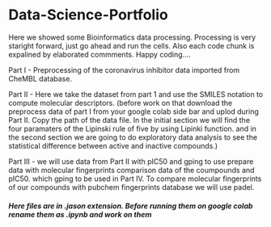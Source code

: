 # Data-Science-Portfolio
Here we showed some Bioinformatics data processing. Processing is very staright forward, 
just go ahead and run the cells. Also each code chunk is expalined by elaborated commments. Happy coding....


Part I - Preprocessing of the coronavirus inhibitor data imported from  CheMBL database.

Part II - Here we take the dataset from part 1 and use the SMILES notation to compute molecular descriptors. (before work on that download the preprocess data of part I from your google colab side bar and uplod during Part II. Copy the path of the data file. In the initial section we will find the four paramaters of the Lipinski rule of five by using Lipinki function. and in the second section we are going to do exploratory data analysis to see the statistical difference between active and inactive compounds.)


Part III - we will use data from Part II with pIC50 and gping to use prepare data with molecular fingerprints comparison data of the coumpounds and pIC50. which gping to be used in Part IV. To compare molecular fingerprints of our compounds with pubchem fingerprints database we will use padel.



##### Here files are in .jason extension. Before running them on google colab rename them as .ipynb and work on them #######
